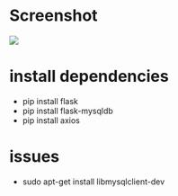 # Screenshot
![](docs/screenshot.png)

# install dependencies
- pip install flask
- pip install flask-mysqldb
- pip install axios

# issues
- sudo apt-get install libmysqlclient-dev
